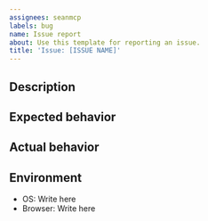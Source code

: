 ```yaml
---
assignees: seanmcp
labels: bug
name: Issue report
about: Use this template for reporting an issue.
title: 'Issue: [ISSUE NAME]'
---
```


## Description

<!-- Briefly describe the issue -->

## Expected behavior

<!-- What do you expect to have happened? -->

## Actual behavior

<!-- What actually happened? -->

## Environment

-   OS: Write here
-   Browser: Write here
